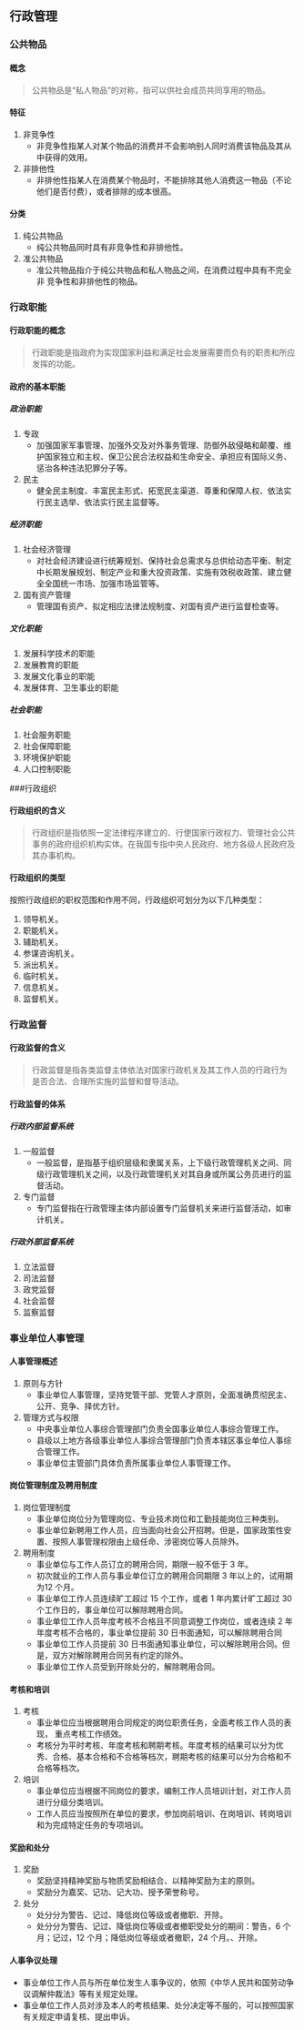 ## 行政管理

### 公共物品

#### 概念

>公共物品是“私人物品”的对称，指可以供社会成员共同享用的物品。

#### 特征

1. 非竞争性
	+ 非竞争性指某人对某个物品的消费并不会影响别人同时消费该物品及其从中获得的效用。
2. 非排他性
	+ 非排他性指某人在消费某个物品时，不能排除其他人消费这一物品（不论他们是否付费），或者排除的成本很高。
#### 分类

1. 纯公共物品
	+ 纯公共物品同时具有非竞争性和非排他性。
2. 准公共物品
	+ 准公共物品指介于纯公共物品和私人物品之间，在消费过程中具有不完全非 竞争性和非排他性的物品。

### 行政职能

#### 行政职能的概念

>行政职能是指政府为实现国家利益和满足社会发展需要而负有的职责和所应发挥的功能。

#### 政府的基本职能

##### 政治职能

1. 专政
	+ 加强国家军事管理、加强外交及对外事务管理、防御外敌侵略和颠覆、维护国家独立和主权、保卫公民合法权益和生命安全、承担应有国际义务、惩治各种违法犯罪分子等。
2. 民主
	+ 健全民主制度、丰富民主形式、拓宽民主渠道、尊重和保障人权、依法实行民主选举、依法实行民主监督等。

##### 经济职能

1. 社会经济管理
	+ 对社会经济建设进行统筹规划、保持社会总需求与总供给动态平衡、制定中长期发展规划、制定产业和重大投资政策、实施有效税收政策、建立健全全国统一市场、加强市场监管等。
2. 国有资产管理
	+ 管理国有资产、拟定相应法律法规制度、对国有资产进行监督检查等。
##### 文化职能

1. 发展科学技术的职能
2. 发展教育的职能
3. 发展文化事业的职能
4. 发展体育、卫生事业的职能

##### 社会职能

1. 社会服务职能
2. 社会保障职能
3. 环境保护职能
4. 人口控制职能

###行政组织

#### 行政组织的含义

>行政组织是指依照一定法律程序建立的、行使国家行政权力、管理社会公共事务的政府组织机构实体。在我国专指中央人民政府、地方各级人民政府及其办事机构。

#### 行政组织的类型

按照行政组织的职权范围和作用不同，行政组织可划分为以下几种类型：
1. 领导机关。
2. 职能机关。
3. 辅助机关。
4. 参谋咨询机关。
5. 派出机关。
6. 临时机关。
7. 信息机关。
8. 监督机关。

### 行政监督

#### 行政监督的含义

>行政监督是指各类监督主体依法对国家行政机关及其工作人员的行政行为 是否合法、合理所实施的监督和督导活动。

#### 行政监督的体系

##### 行政内部监督系统

1. 一般监督
	+ 一般监督，是指基于组织层级和隶属关系，上下级行政管理机关之间、同级行政管理机关之间，以及行政管理机关对其自身或所属公务员进行的监督活动。
2. 专门监督
	+ 专门监督指在行政管理主体内部设置专门监督机关来进行监督活动，如审计机关。

##### 行政外部监督系统

1. 立法监督
2. 司法监督
3. 政党监督
4. 社会监督
5. 监察监督

### 事业单位人事管理

#### 人事管理概述

1. 原则与方针
	+ 事业单位人事管理，坚持党管干部、党管人才原则，全面准确贯彻民主、公开、竞争、择优方针。 
2. 管理方式与权限
	+ 中央事业单位人事综合管理部门负责全国事业单位人事综合管理工作。
	+ 县级以上地方各级事业单位人事综合管理部门负责本辖区事业单位人事综合管理工作。
	+ 事业单位主管部门具体负责所属事业单位人事管理工作。

#### 岗位管理制度及聘用制度

1. 岗位管理制度
	+ 事业单位岗位分为管理岗位、专业技术岗位和工勤技能岗位三种类别。
	+ 事业单位新聘用工作人员，应当面向社会公开招聘。但是，国家政策性安置、按照人事管理权限由上级任命、涉密岗位等人员除外。
2. 聘用制度
	+ 事业单位与工作人员订立的聘用合同，期限一般不低于 3 年。
	+ 初次就业的工作人员与事业单位订立的聘用合同期限 3 年以上的，试用期为12 个月。
	+ 事业单位工作人员连续旷工超过 15 个工作，或者 1 年内累计旷工超过 30个工作日的，事业单位可以解除聘用合同。
	+ 事业单位工作人员年度考核不合格且不同意调整工作岗位，或者连续 2 年年度考核不合格的，事业单位提前 30 日书面通知，可以解除聘用合同
	+ 事业单位工作人员提前 30 日书面通知事业单位，可以解除聘用合同。但是，双方对解除聘用合同另有约定的除外。
	+ 事业单位工作人员受到开除处分的，解除聘用合同。
#### 考核和培训

1. 考核
	+ 事业单位应当根据聘用合同规定的岗位职责任务，全面考核工作人员的表现， 重点考核工作绩效。
	+ 考核分为平时考核、年度考核和聘期考核。年度考核的结果可以分为优秀、合格、基本合格和不合格等档次，聘期考核的结果可以分为合格和不合格等档次。
2. 培训
	+ 事业单位应当根据不同岗位的要求，编制工作人员培训计划，对工作人员进行分级分类培训。
	+ 工作人员应当按照所在单位的要求，参加岗前培训、在岗培训、转岗培训和为完成特定任务的专项培训。

#### 奖励和处分

1. 奖励
	+ 奖励坚持精神奖励与物质奖励相结合、以精神奖励为主的原则。
	+ 奖励分为嘉奖、记功、记大功、授予荣誉称号。
2. 处分
	+ 处分分为警告、记过、降低岗位等级或者撤职、开除。
	+ 处分分为警告、记过、降低岗位等级或者撤职受处分的期间：警告，6 个月；记过，12 个月；降低岗位等级或者撤职，24 个月。、开除。
#### 人事争议处理

+ 事业单位工作人员与所在单位发生人事争议的，依照《中华人民共和国劳动争议调解仲裁法》等有关规定处理。
+ 事业单位工作人员对涉及本人的考核结果、处分决定等不服的，可以按照国家有关规定申请复核、提出申诉。

